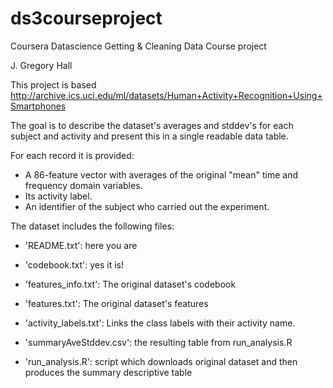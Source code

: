 # ds3courseproject
Coursera Datascience Getting &amp; Cleaning Data Course project

J. Gregory Hall

This project is based http://archive.ics.uci.edu/ml/datasets/Human+Activity+Recognition+Using+Smartphones

The goal is to describe the dataset's averages and stddev's for each subject and activity and present this in a single readable data table.

For each record it is provided:

- A 86-feature vector with averages of the original "mean" time and frequency domain variables. 
- Its activity label. 
- An identifier of the subject who carried out the experiment.

The dataset includes the following files:

- 'README.txt': here you are

- 'codebook.txt': yes it is!

- 'features_info.txt': The original dataset's codebook
- 'features.txt': The original dataset's features

- 'activity_labels.txt': Links the class labels with their activity name.

- 'summaryAveStddev.csv': the resulting table from run_analysis.R

- 'run_analysis.R': script which downloads original dataset and then produces the summary descriptive table

